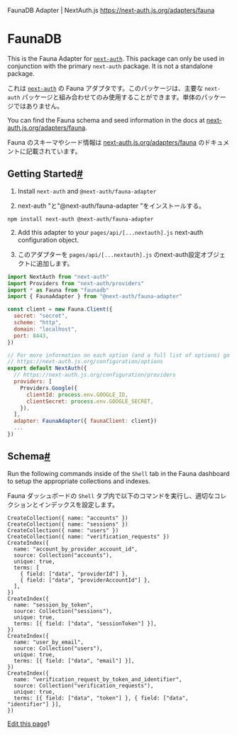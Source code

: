 FaunaDB Adapter | NextAuth.js
https://next-auth.js.org/adapters/fauna




# FaunaDB



This is the Fauna Adapter for [`next-auth`](https://next-auth.js.org). This package can only be used in conjunction with the primary `next-auth` package. It is not a standalone package.


これは [`next-auth`](https://next-auth.js.org) の Fauna アダプタです。このパッケージは、主要な `next-auth` パッケージと組み合わせてのみ使用することができます。単体のパッケージではありません。



You can find the Fauna schema and seed information in the docs at [next-auth.js.org/adapters/fauna](https://next-auth.js.org/adapters/fauna).


Fauna のスキーマやシード情報は [next-auth.js.org/adapters/fauna](https://next-auth.js.org/adapters/fauna) のドキュメントに記載されています。




## Getting Started[#](#getting-started "Direct link to heading")



1.  Install `next-auth` and `@next-auth/fauna-adapter`



1.  next-auth "と"@next-auth/fauna-adapter "をインストールする。

```
npm install next-auth @next-auth/fauna-adapter
```




2.  Add this adapter to your `pages/api/[...nextauth].js` next-auth configuration object.


2.  このアダプターを `pages/api/[...nextauth].js` のnext-auth設定オブジェクトに追加します。


```pages/api/auth/[...nextauth].js
import NextAuth from "next-auth"
import Providers from "next-auth/providers"
import * as Fauna from "faunadb"
import { FaunaAdapter } from "@next-auth/fauna-adapter"

const client = new Fauna.Client({
  secret: "secret",
  scheme: "http",
  domain: "localhost",
  port: 8443,
})

// For more information on each option (and a full list of options) go to
// https://next-auth.js.org/configuration/options
export default NextAuth({
  // https://next-auth.js.org/configuration/providers
  providers: [
    Providers.Google({
      clientId: process.env.GOOGLE_ID,
      clientSecret: process.env.GOOGLE_SECRET,
    }),
  ],
  adapter: FaunaAdapter({ faunaClient: client})
  ...
})
```



## Schema[#](#schema "Direct link to heading")



Run the following commands inside of the `Shell` tab in the Fauna dashboard to setup the appropriate collections and indexes.

Fauna ダッシュボードの `Shell` タブ内で以下のコマンドを実行し、適切なコレクションとインデックスを設定します。

```
CreateCollection({ name: "accounts" })
CreateCollection({ name: "sessions" })
CreateCollection({ name: "users" })
CreateCollection({ name: "verification_requests" })
CreateIndex({
  name: "account_by_provider_account_id",
  source: Collection("accounts"),
  unique: true,
  terms: [
    { field: ["data", "providerId"] },
    { field: ["data", "providerAccountId"] },
  ],
})
CreateIndex({
  name: "session_by_token",
  source: Collection("sessions"),
  unique: true,
  terms: [{ field: ["data", "sessionToken"] }],
})
CreateIndex({
  name: "user_by_email",
  source: Collection("users"),
  unique: true,
  terms: [{ field: ["data", "email"] }],
})
CreateIndex({
  name: "verification_request_by_token_and_identifier",
  source: Collection("verification_requests"),
  unique: true,
  terms: [{ field: ["data", "token"] }, { field: ["data", "identifier"] }],
})
```


[Edit this page](https://github.com/nextauthjs/next-auth/edit/main/www/docs/adapters/fauna.md)1